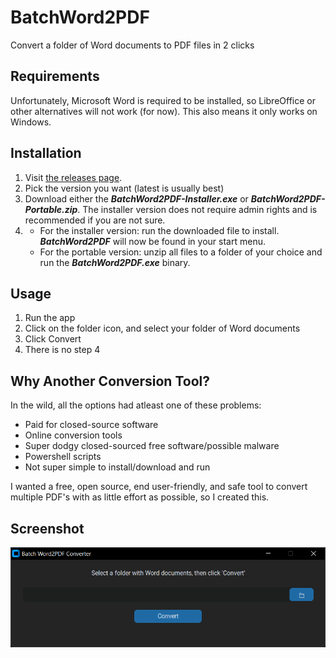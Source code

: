 # BatchWord2PDF

Convert a folder of Word documents to PDF files in 2 clicks

## Requirements

Unfortunately, Microsoft Word is required to be installed, so LibreOffice or other alternatives will not work (for now). This also means it only works on Windows.

## Installation

1. Visit [the releases page](https://github.com/steveharsant/BatchWord2PDF/releases).
2. Pick the version you want (latest is usually best)
3. Download either the ***BatchWord2PDF-Installer.exe*** or ***BatchWord2PDF-Portable.zip***. The installer version does not require admin rights and is recommended if you are not sure.
4. * For the installer version: run the downloaded file to install. ***BatchWord2PDF*** will now be found in your start menu.
   * For the portable version: unzip all files to a folder of your choice and run the ***BatchWord2PDF.exe*** binary.

## Usage

1. Run the app
2. Click on the folder icon, and select your folder of Word documents
3. Click Convert
4. There is no step 4

## Why Another Conversion Tool?

In the wild, all the options had atleast one of these problems:

* Paid for closed-source software
* Online conversion tools
* Super dodgy closed-sourced free software/possible malware
* Powershell scripts
* Not super simple to install/download and run

I wanted a free, open source, end user-friendly, and safe tool to convert multiple PDF's with as little effort as possible, so I created this.

## Screenshot

![Screenshot of the main gui window](https://raw.githubusercontent.com/steveharsant/BatchWord2PDF/main/screenshot.png)
